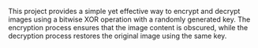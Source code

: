 This project provides a simple yet effective way to encrypt and decrypt images using a bitwise XOR operation with a randomly generated key. The encryption process ensures that the image content is obscured, while the decryption process restores the original image using the same key.
